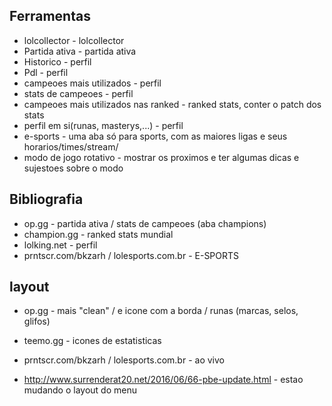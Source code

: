 ## Ferramentas

- lolcollector									- lolcollector
- Partida ativa									- partida ativa
- Historico										- perfil
- Pdl											- perfil
- campeoes mais utilizados						- perfil
- stats de campeoes								- perfil
- campeoes mais utilizados nas ranked			- ranked stats, conter o patch dos stats
- perfil em si(runas, masterys,...)				- perfil
- e-sports										- uma aba só para sports, com as maiores ligas e seus horarios/times/stream/
- modo de jogo rotativo							- mostrar os proximos e ter algumas dicas e sujestoes sobre o modo




## Bibliografia

- op.gg											- partida ativa / stats de campeoes (aba champions)
- champion.gg									- ranked stats mundial
- lolking.net									- perfil
- prntscr.com/bkzarh / lolesports.com.br		- E-SPORTS



## layout

- op.gg											- mais "clean" / e icone com a borda / runas (marcas, selos, glifos)
- teemo.gg										- icones de estatisticas 
- prntscr.com/bkzarh / lolesports.com.br		- ao vivo


- http://www.surrenderat20.net/2016/06/66-pbe-update.html - estao mudando o layout do menu
